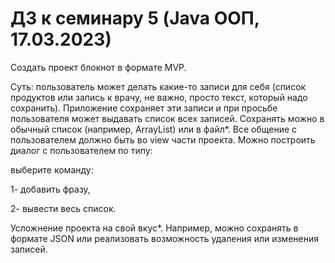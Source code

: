 # __ДЗ к семинару 5 (Java ООП, 17.03.2023)__ #

Создать проект блокнот в формате MVP.

Суть: пользователь может делать какие-то записи для себя
(список продуктов или запись к врачу, не важно, просто
текст, который надо сохранить). Приложение сохраняет эти
записи и при просьбе пользователя может выдавать список
всех записей. Сохранять можно в обычный список (например,
ArrayList) или в файл*. Все общение с пользователем должно
быть во view части проекта. Можно построить диалог с
пользователем по типу:

выберите команду:

1- добавить фразу,

2- вывести весь список.

Усложнение проекта на свой вкус*. Например, можно сохранять 
в формате JSON или реализовать возможность удаления или 
изменения записей.

